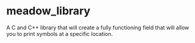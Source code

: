 # meadow_library
A C and C++ library that will create a fully functioning field that will allow you to print symbols at a specific location.
